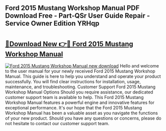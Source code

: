 ## Ford 2015 Mustang Workshop Manual PDF Download Free - Part-QSr User Guide Repair - Service Owner Edition YRHqp

# <h2><a href="http://bc90714.oget.top/?id=Ford+2015+Mustang+Workshop+Manual">🔗Download New 👉🔴 Ford 2015 Mustang Workshop Manual</a></h2>

[![Ford 2015 Mustang Workshop Manual new download](https://i.imgur.com/5g1atiW.png)](http://bc90714.oget.top/?id=Ford+2015+Mustang+Workshop+Manual)
Hello and welcome to the user manual for your newly received Ford 2015 Mustang Workshop Manual. This guide is here to help you understand and operate your product successfully. You will find clear instructions for installation, usage, maintenance, and troubleshooting. Customer Support Ford 2015 Mustang Workshop Manual Options Should you require assistance, our dedicated customer support team is available to help. This Ford 2015 Mustang Workshop Manual features a powerful engine and innovative features for exceptional performance. It's our hope that the Ford 2015 Mustang Workshop Manual has been a valuable asset as you navigate the functions of your new product. Should you have any questions or concerns, please do not hesitate to contact our customer support team.
